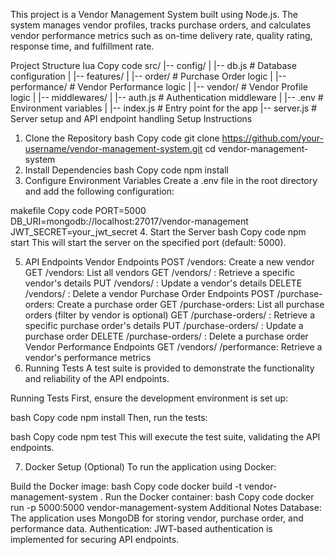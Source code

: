 This project is a Vendor Management System built using Node.js. The system manages vendor profiles, tracks purchase orders, and calculates vendor performance metrics such as on-time delivery rate, quality rating, response time, and fulfillment rate.

Project Structure
lua
Copy code
src/
|-- config/
|   |-- db.js              # Database configuration
|
|-- features/
|   |-- order/             # Purchase Order logic
|   |-- performance/       # Vendor Performance logic
|   |-- vendor/            # Vendor Profile logic
|
|-- middlewares/
|   |-- auth.js            # Authentication middleware
|
|-- .env                   # Environment variables
|
|-- index.js               # Entry point for the app
|-- server.js              # Server setup and API endpoint handling
Setup Instructions
1. Clone the Repository
bash
Copy code
git clone https://github.com/your-username/vendor-management-system.git
cd vendor-management-system
2. Install Dependencies
bash
Copy code
npm install
3. Configure Environment Variables
Create a .env file in the root directory and add the following configuration:

makefile
Copy code
PORT=5000
DB_URI=mongodb://localhost:27017/vendor-management
JWT_SECRET=your_jwt_secret
4. Start the Server
bash
Copy code
npm start
This will start the server on the specified port (default: 5000).

5. API Endpoints
Vendor Endpoints
POST /vendors: Create a new vendor
GET /vendors: List all vendors
GET /vendors/
: Retrieve a specific vendor's details
PUT /vendors/
: Update a vendor's details
DELETE /vendors/
: Delete a vendor
Purchase Order Endpoints
POST /purchase-orders: Create a purchase order
GET /purchase-orders: List all purchase orders (filter by vendor is optional)
GET /purchase-orders/
: Retrieve a specific purchase order's details
PUT /purchase-orders/
: Update a purchase order
DELETE /purchase-orders/
: Delete a purchase order
Vendor Performance Endpoints
GET /vendors/
/performance: Retrieve a vendor's performance metrics
6. Running Tests
A test suite is provided to demonstrate the functionality and reliability of the API endpoints.

Running Tests
First, ensure the development environment is set up:

bash
Copy code
npm install
Then, run the tests:

bash
Copy code
npm test
This will execute the test suite, validating the API endpoints.

7. Docker Setup (Optional)
To run the application using Docker:

Build the Docker image:
bash
Copy code
docker build -t vendor-management-system .
Run the Docker container:
bash
Copy code
docker run -p 5000:5000 vendor-management-system
Additional Notes
Database: The application uses MongoDB for storing vendor, purchase order, and performance data.
Authentication: JWT-based authentication is implemented for securing API endpoints.